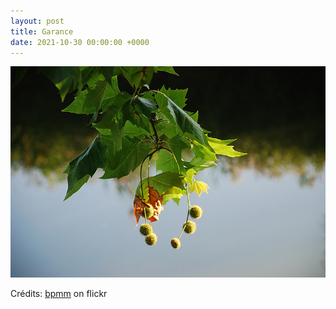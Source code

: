 ```yaml
---
layout: post
title: Garance
date: 2021-10-30 00:00:00 +0000
---
```


![Garance](/images/2021-10-30.jpg)

Crédits: [bpmm](https://www.flickr.com/people/bpmm/) on flickr
